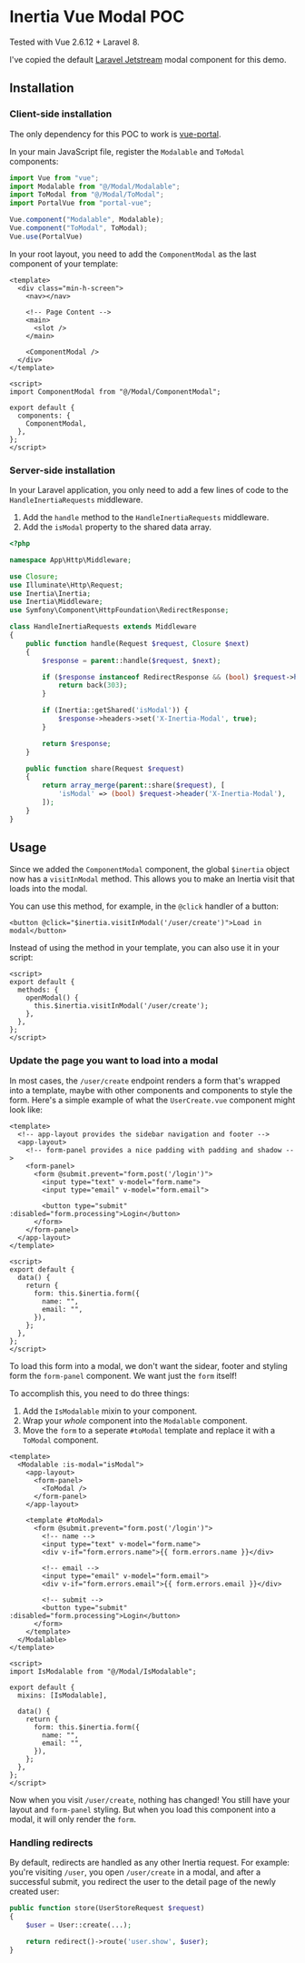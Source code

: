 # Inertia Vue Modal POC

Tested with Vue 2.6.12 + Laravel 8.

I've copied the default [Laravel Jetstream](https://jetstream.laravel.com/2.x/stacks/inertia.html) modal component for this demo.

## Installation

### Client-side installation

The only dependency for this POC to work is [vue-portal](https://github.com/LinusBorg/portal-vue).

In your main JavaScript file, register the `Modalable` and `ToModal` components:

```javascript
import Vue from "vue";
import Modalable from "@/Modal/Modalable";
import ToModal from "@/Modal/ToModal";
import PortalVue from "portal-vue";

Vue.component("Modalable", Modalable);
Vue.component("ToModal", ToModal);
Vue.use(PortalVue)
```

In your root layout, you need to add the `ComponentModal` as the last component of your template:

```vue
<template>
  <div class="min-h-screen">
    <nav></nav>

    <!-- Page Content -->
    <main>
      <slot />
    </main>

    <ComponentModal />
  </div>
</template>

<script>
import ComponentModal from "@/Modal/ComponentModal";

export default {
  components: {
    ComponentModal,
  },
};
</script>
```

### Server-side installation

In your Laravel application, you only need to add a few lines of code to the `HandleInertiaRequests` middleware.

1. Add the `handle` method to the `HandleInertiaRequests` middleware.
2. Add the `isModal` property to the shared data array.

```php
<?php

namespace App\Http\Middleware;

use Closure;
use Illuminate\Http\Request;
use Inertia\Inertia;
use Inertia\Middleware;
use Symfony\Component\HttpFoundation\RedirectResponse;

class HandleInertiaRequests extends Middleware
{
    public function handle(Request $request, Closure $next)
    {
        $response = parent::handle($request, $next);

        if ($response instanceof RedirectResponse && (bool) $request->header('X-Inertia-Modal-Redirect-Back')) {
            return back(303);
        }

        if (Inertia::getShared('isModal')) {
            $response->headers->set('X-Inertia-Modal', true);
        }

        return $response;
    }

    public function share(Request $request)
    {
        return array_merge(parent::share($request), [
            'isModal' => (bool) $request->header('X-Inertia-Modal'),
        ]);
    }
}
```

## Usage

Since we added the `ComponentModal` component, the global `$inertia` object now has a `visitInModal` method. This allows you to make an Inertia visit that loads into the modal.

You can use this method, for example, in the `@click` handler of a button:

```vue
<button @click="$inertia.visitInModal('/user/create')">Load in modal</button>
```

Instead of using the method in your template, you can also use it in your script:

```vue
<script>
export default {
  methods: {
    openModal() {
      this.$inertia.visitInModal('/user/create');
    },
  },
};
</script>
```

### Update the page you want to load into a modal

In most cases, the `/user/create` endpoint renders a form that's wrapped into a template, maybe with other components and components to style the form. Here's a simple example of what the `UserCreate.vue` component might look like:

```vue
<template>
  <!-- app-layout provides the sidebar navigation and footer -->
  <app-layout>
    <!-- form-panel provides a nice padding with padding and shadow -->
    <form-panel>
      <form @submit.prevent="form.post('/login')">
        <input type="text" v-model="form.name">
        <input type="email" v-model="form.email">

        <button type="submit" :disabled="form.processing">Login</button>
      </form>
    </form-panel>
  </app-layout>
</template>

<script>
export default {
  data() {
    return {
      form: this.$inertia.form({
        name: "",
        email: "",
      }),
    };
  },
};
</script>
```

To load this form into a modal, we don't want the sidear, footer and styling form the `form-panel` component. We want just the `form` itself!

To accomplish this, you need to do three things:

1. Add the `IsModalable` mixin to your component.
2. Wrap your *whole* component into the `Modalable` component.
3. Move the `form` to a seperate `#toModal` template and replace it with a `ToModal` component.

```vue
<template>
  <Modalable :is-modal="isModal">
    <app-layout>
      <form-panel>
        <ToModal />
      </form-panel>
    </app-layout>

    <template #toModal>
      <form @submit.prevent="form.post('/login')">
        <!-- name -->
        <input type="text" v-model="form.name">
        <div v-if="form.errors.name">{{ form.errors.name }}</div>

        <!-- email -->
        <input type="email" v-model="form.email">
        <div v-if="form.errors.email">{{ form.errors.email }}</div>

        <!-- submit -->
        <button type="submit" :disabled="form.processing">Login</button>
      </form>
    </template>
  </Modalable>
</template>

<script>
import IsModalable from "@/Modal/IsModalable";

export default {
  mixins: [IsModalable],

  data() {
    return {
      form: this.$inertia.form({
        name: "",
        email: "",
      }),
    };
  },
};
</script>
```

Now when you visit `/user/create`, nothing has changed! You still have your layout and `form-panel` styling. But when you load this component into a modal, it will only render the `form`.

### Handling redirects

By default, redirects are handled as any other Inertia request. For example: you're visiting `/user`, you open `/user/create` in a modal, and after a successful submit, you redirect the user to the detail page of the newly created user:

```php
public function store(UserStoreRequest $request)
{
    $user = User::create(...);

    return redirect()->route('user.show', $user);
}

```
